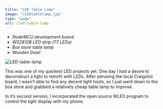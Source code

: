 ```yaml
---
title: "LED Table Lamp"
image: "/LEDtablelamp.jpg"
type: "page"
url: /led-table-lamp
---
```


- *NodeMCU development board*
- *WS2812B LED strip (77 LEDs)*
- *Box store table lamp*
- *Wooden Dowl*

![LED-table-lamp](/LEDtablelamp.jpg)


This was one of my quickest LED projects yet. One day I had a desire to deconstruct a light to retrofit with LEDs. After perusing the local Craigslist board, I wasn’t able to find any decent light hosts, so I just went down to the box store and grabbed a relatively cheap table lamp to improve. 

In it’s second version, I incorporated the open source WLED program to control the light display with my phone. 

